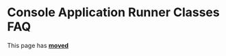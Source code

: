 # Console Application Runner Classes FAQ

This page has [**moved**](https://lib-docs.delphidabbler.com/ConsoleApp/faqs)